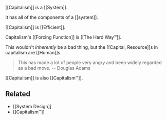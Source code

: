 [[Capitalism]] is a [[System]].

It has all of the components of a [[system]].

[[Capitalism]] is [[Efficient]].

Capitalism's [[Forcing Function]] is [[The Hard Way™]].

This wouldn't *inherently* be a bad thing, but the [[Capital, Resource]]s in capitalism are [[Human]]s.

> This has made a lot of people very angry and been widely regarded as a bad move.
> -- Douglas Adams

[[Capitalism]] is also [[Capitalism™]].

Related
---
- [[System Design]]
- [[Capitalism™]]